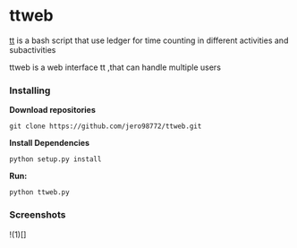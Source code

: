 # ttweb
[tt](https://github.com/son0p/scriptson0p/blob/main/bash/tt) is a bash script that use ledger for time counting in different activities and subactivities

ttweb is a web interface tt ,that can handle multiple users 
### Installing

**Download repositories**

    git clone https://github.com/jero98772/ttweb.git

**Install Dependencies**

    python setup.py install

**Run:**  

    python ttweb.py

### Screenshots

!(1)[]